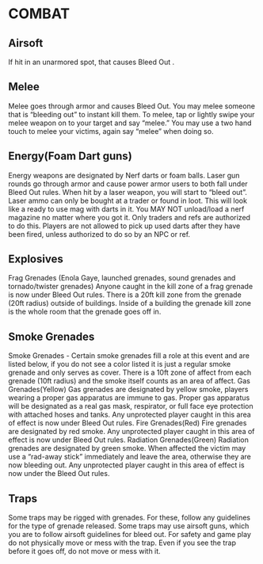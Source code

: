 # COMBAT
## Airsoft
If hit in an unarmored spot, that causes Bleed Out .
## Melee
Melee goes through armor and causes Bleed Out. You may melee someone that is “bleeding out” to instant kill them. To melee, tap or lightly swipe your melee weapon on to your target and say “melee.” You may use a two hand touch to melee your victims, again say “melee” when doing so. 
## Energy(Foam Dart guns)
Energy weapons are designated by Nerf darts or foam balls. Laser gun rounds go through armor and cause power armor users to both fall under Bleed Out rules. When hit by a laser weapon, you will start to “bleed out”. Laser ammo can only be bought at a trader or found in loot. This will look like a ready to use mag with darts in it. You MAY NOT unload/load a nerf magazine no matter where you got it. Only traders and refs are authorized to do this. Players are not allowed to pick up used darts after they have been fired, unless authorized to do so by an NPC or ref. 
## Explosives
Frag Grenades (Enola Gaye, launched grenades, sound grenades and tornado/twister grenades) Anyone caught in the kill zone of a frag grenade is now under Bleed Out rules. There is a 20ft kill zone from the grenade (20ft radius) outside of buildings. Inside of a building the grenade kill zone is the whole room that the grenade goes off in.
## Smoke Grenades
Smoke Grenades - Certain smoke grenades fill a role at this event and are listed below, if you do not see a color listed it is just a regular smoke grenade and only serves as cover. There is a 10ft zone of affect from each grenade (10ft radius) and the smoke itself counts as an area of affect.
Gas Grenades(Yellow)
Gas grenades are designated by yellow smoke, players wearing a proper gas apparatus are immune to gas. Proper gas apparatus will be designated as a real gas mask, respirator, or full face eye protection with attached hoses and tanks. Any unprotected player caught in this area of effect is now under Bleed Out rules. 
Fire Grenades(Red)
Fire grenades are designated by red smoke. Any unprotected player caught in this area of effect is now under Bleed Out rules.
Radiation Grenades(Green)
Radiation grenades are designated by green smoke. When affected the victim may use a “rad-away stick” immediately and leave the area, otherwise they are now bleeding out. Any unprotected player caught in this area of effect is now under the Bleed Out rules.
## Traps
Some traps may be rigged with grenades. For these, follow any guidelines for the type of grenade released. Some traps may use airsoft guns, which you are to follow airsoft guidelines for bleed out. For safety and game play do not physically move or mess with the trap. Even if you see the trap before it goes off, do not move or mess with it.

